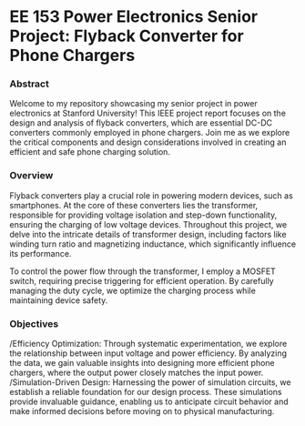 # EE 153 Power Electronics Senior Project: Flyback Converter for Phone Chargers
### Abstract
Welcome to my repository showcasing my senior project in power electronics at Stanford University! This IEEE project report focuses on the design and analysis of flyback converters, which are essential DC-DC converters commonly employed in phone chargers. Join me as we explore the critical components and design considerations involved in creating an efficient and safe phone charging solution.
### Overview
Flyback converters play a crucial role in powering modern devices, such as smartphones. At the core of these converters lies the transformer, responsible for providing voltage isolation and step-down functionality, ensuring the charging of low voltage devices. Throughout this project, we delve into the intricate details of transformer design, including factors like winding turn ratio and magnetizing inductance, which significantly influence its performance.

To control the power flow through the transformer, I employ a MOSFET switch, requiring precise triggering for efficient operation. By carefully managing the duty cycle, we optimize the charging process while maintaining device safety.
### Objectives
/Efficiency Optimization: Through systematic experimentation, we explore the relationship between input voltage and power efficiency. By analyzing the data, we gain valuable insights into designing more efficient phone chargers, where the output power closely matches the input power.
/Simulation-Driven Design: Harnessing the power of simulation circuits, we establish a reliable foundation for our design process. These simulations provide invaluable guidance, enabling us to anticipate circuit behavior and make informed decisions before moving on to physical manufacturing.
